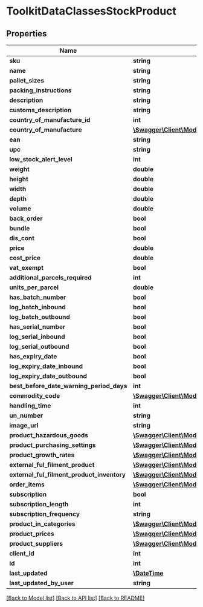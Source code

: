 # ToolkitDataClassesStockProduct

## Properties
Name | Type | Description | Notes
------------ | ------------- | ------------- | -------------
**sku** | **string** |  | 
**name** | **string** |  | [optional] 
**pallet_sizes** | **string** |  | [optional] 
**packing_instructions** | **string** |  | [optional] 
**description** | **string** |  | [optional] 
**customs_description** | **string** |  | [optional] 
**country_of_manufacture_id** | **int** |  | [optional] 
**country_of_manufacture** | [**\Swagger\Client\Model\ToolkitDataClassesCommonCountry**](ToolkitDataClassesCommonCountry.md) |  | [optional] 
**ean** | **string** |  | [optional] 
**upc** | **string** |  | [optional] 
**low_stock_alert_level** | **int** |  | [optional] 
**weight** | **double** |  | 
**height** | **double** |  | [optional] 
**width** | **double** |  | [optional] 
**depth** | **double** |  | [optional] 
**volume** | **double** |  | [optional] 
**back_order** | **bool** |  | [optional] 
**bundle** | **bool** |  | [optional] 
**dis_cont** | **bool** |  | [optional] 
**price** | **double** |  | [optional] 
**cost_price** | **double** |  | [optional] 
**vat_exempt** | **bool** |  | [optional] 
**additional_parcels_required** | **int** |  | [optional] 
**units_per_parcel** | **double** |  | [optional] 
**has_batch_number** | **bool** |  | [optional] 
**log_batch_inbound** | **bool** |  | [optional] 
**log_batch_outbound** | **bool** |  | [optional] 
**has_serial_number** | **bool** |  | [optional] 
**log_serial_inbound** | **bool** |  | [optional] 
**log_serial_outbound** | **bool** |  | [optional] 
**has_expiry_date** | **bool** |  | [optional] 
**log_expiry_date_inbound** | **bool** |  | [optional] 
**log_expiry_date_outbound** | **bool** |  | [optional] 
**best_before_date_warning_period_days** | **int** |  | [optional] 
**commodity_code** | [**\Swagger\Client\Model\ToolkitDataClassesStockCommodityCode**](ToolkitDataClassesStockCommodityCode.md) |  | [optional] 
**handling_time** | **int** |  | [optional] 
**un_number** | **string** |  | [optional] 
**image_url** | **string** |  | [optional] 
**product_hazardous_goods** | [**\Swagger\Client\Model\ToolkitDataClassesStockProductHazardousGoods**](ToolkitDataClassesStockProductHazardousGoods.md) |  | [optional] 
**product_purchasing_settings** | [**\Swagger\Client\Model\ToolkitDataClassesStockProductPurchasingSettings**](ToolkitDataClassesStockProductPurchasingSettings.md) |  | [optional] 
**product_growth_rates** | [**\Swagger\Client\Model\ToolkitDataClassesStockProductGrowthRates[]**](ToolkitDataClassesStockProductGrowthRates.md) |  | [optional] 
**external_ful_filment_product** | [**\Swagger\Client\Model\ToolkitDataClassesStockExternalFulFilmentProduct**](ToolkitDataClassesStockExternalFulFilmentProduct.md) |  | [optional] 
**external_ful_filment_product_inventory** | [**\Swagger\Client\Model\ToolkitDataClassesStockExternalFulFilmentProductInventory[]**](ToolkitDataClassesStockExternalFulFilmentProductInventory.md) |  | [optional] 
**order_items** | [**\Swagger\Client\Model\ToolkitDataClassesOrdersOrderItem[]**](ToolkitDataClassesOrdersOrderItem.md) |  | [optional] 
**subscription** | **bool** |  | [optional] 
**subscription_length** | **int** |  | [optional] 
**subscription_frequency** | **string** |  | [optional] 
**product_in_categories** | [**\Swagger\Client\Model\ToolkitDataClassesStockProductInCategory[]**](ToolkitDataClassesStockProductInCategory.md) |  | [optional] 
**product_prices** | [**\Swagger\Client\Model\ToolkitDataClassesStockProductPrice[]**](ToolkitDataClassesStockProductPrice.md) |  | [optional] 
**product_suppliers** | [**\Swagger\Client\Model\ToolkitDataClassesStockProductInSupplier[]**](ToolkitDataClassesStockProductInSupplier.md) |  | [optional] 
**client_id** | **int** |  | [optional] 
**id** | **int** |  | [optional] 
**last_updated** | [**\DateTime**](\DateTime.md) |  | [optional] 
**last_updated_by_user** | **string** |  | [optional] 

[[Back to Model list]](../README.md#documentation-for-models) [[Back to API list]](../README.md#documentation-for-api-endpoints) [[Back to README]](../README.md)


